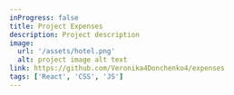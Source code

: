 ```yaml
---
inProgress: false
title: Project Expenses
description: Project description
image:
  url: '/assets/hotel.png'
  alt: project image alt text
link: https://github.com/Veronika4Donchenko4/expenses
tags: ['React', 'CSS', 'JS']
---
```

